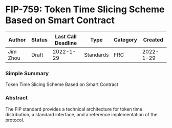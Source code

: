 
# FIP-759: Token Time Slicing Scheme Based on Smart Contract

|Author| Status | Last Call Deadline| Type|Category|Created|
|-----|-----|----|----|----|----|
|Jim Zhou| Draft | 2022-1-29 | Standards | FRC | 2022-1-29 |


### Simple Summary
 
 Token Time Slicing Scheme Based on Smart Contract
 
### Abstract
 
The FIP standard provides a technical architecture for token time distribution, a standard interface, and a reference implementation of the protocol.
 
 